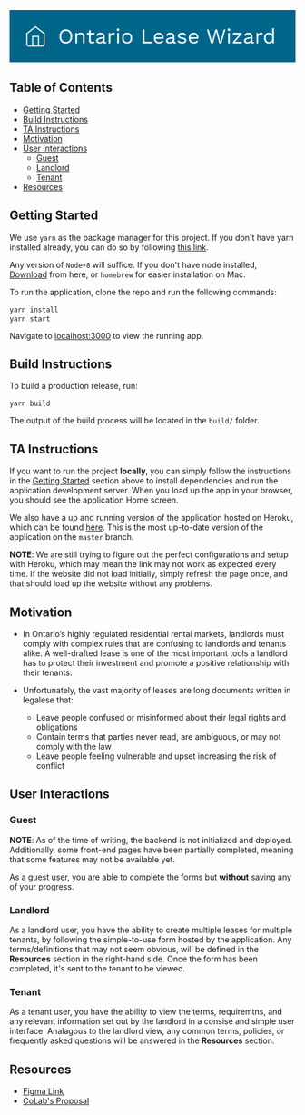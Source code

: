 <p align="center">
<img alt="OLW Banner" src="docs/images/Banner.jpg">
</p>

## Table of Contents

- [Getting Started](#getting-started)
- [Build Instructions](#build-instructions)
- [TA Instructions](#ta-instructions)
- [Motivation](#motivation)
- [User Interactions](#user-interactions)
  - [Guest](#guest)
  - [Landlord](#landlord)
  - [Tenant](#tenant)
- [Resources](#resources)

## Getting Started

We use `yarn` as the package manager for this project. If you don't have yarn installed already, you can do so by following [this link](https://yarnpkg.com/lang/en/docs/install/). 

Any version of `Node+8` will suffice. If you don't have node installed, [Download](https://nodejs.org/en/download/) from here, or `homebrew` for easier installation on Mac.

To run the application, clone the repo and run the following commands:

```
yarn install
yarn start
```

Navigate to [localhost:3000](http://localhost:3000) to view the running app.

## Build Instructions

To build a production release, run:

```
yarn build
```

The output of the build process will be located in the `build/` folder.

## TA Instructions

If you want to run the project **locally**, you can simply follow the instructions in the [Getting Started](#getting-started) section above to install dependencies and run the application development server. When you load up the app in your browser, you should see the application Home screen.

We also have a up and running version of the application hosted on Heroku, which can be found [here](http://simplyhouse-stable.herokuapp.com). This is the most up-to-date version of the application on the `master` branch.

**NOTE**: We are still trying to figure out the perfect configurations and setup with Heroku, which may mean the link may not work as expected every time. If the website did not load initially, simply refresh the page once, and that should load up the website without any problems. 

## Motivation

- In Ontario’s highly regulated residential rental markets, landlords must comply with complex rules that are confusing to landlords and tenants alike. A well-drafted lease is one of the most important tools a landlord has to protect their investment and promote a positive relationship with their tenants.

- Unfortunately, the vast majority of leases are long documents written in legalese that:
  - Leave people confused or misinformed about their legal rights and obligations
  - Contain terms that parties never read, are ambiguous, or may not comply with the law
  - Leave people feeling vulnerable and upset increasing the risk of conflict

## User Interactions

### Guest

**NOTE**: As of the time of writing, the backend is not initialized and deployed. Additionally, some front-end pages have been partially completed, meaning that some features may not be available yet.

As a guest user, you are able to complete the forms but **without** saving any of your progress.

### Landlord

As a landlord user, you have the ability to create multiple leases for multiple tenants, by following the simple-to-use form hosted by the application. Any terms/definitions that may not seem obvious, will be defined in the **Resources** section in the right-hand side. Once the form has been completed, it's sent to the tenant to be viewed.

### Tenant

As a tenant user, you have the ability to view the terms, requiremtns, and any relevant information set out by the landlord in a consise and simple user interface. Analagous to the landlord view, any common terms, policies, or frequently asked questions will be answered in the **Resources** section.

## Resources

- [Figma Link](https://www.figma.com/proto/bNQsYMh1dNhGVlZRSMy8Ly/Standard-Lease-Prototype-for-Development-Team-1?node-id=0%3A1&scaling=min-zoom)
- [CoLab's Proposal](https://lawdesigncolab.ca/portfolio/ontario-standard-lease-form-redesign/)
